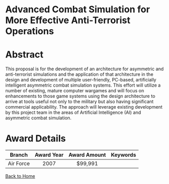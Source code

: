 
Advanced Combat Simulation for More Effective Anti-Terrorist Operations
=======================================================================

# Abstract


This proposal is for the development of an architecture for asymmetric and anti-terrorist simulations and the application of that architecture in the design and development of multiple user-friendly, PC-based, artificially intelligent asymmetric combat simulation systems.  This effort will utilize a number of existing, mature computer wargames and will focus on enhancements to those game systems using the design architecture to arrive at tools useful not only to the military but also having significant commercial applicability.  The approach will leverage existing development by this project team in the areas of Artificial Intelligence (AI) and asymmetric combat simulation.  

# Award Details

|Branch|Award Year|Award Amount|Keywords|
| :---: | :---: | :---: | :---: |
|Air Force|2007|$99,991||
  
  


[Back to Home](https://github.com/chrischow/dod_sbir_awards#1312)
